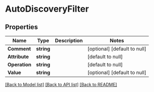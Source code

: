 # AutoDiscoveryFilter

## Properties
Name | Type | Description | Notes
------------ | ------------- | ------------- | -------------
**Comment** | **string** |  | [optional] [default to null]
**Attribute** | **string** |  | [default to null]
**Operation** | **string** |  | [default to null]
**Value** | **string** |  | [optional] [default to null]

[[Back to Model list]](../README.md#documentation-for-models) [[Back to API list]](../README.md#documentation-for-api-endpoints) [[Back to README]](../README.md)


